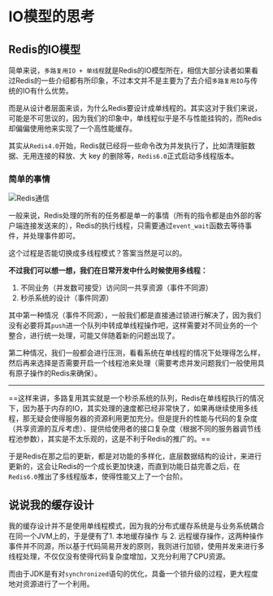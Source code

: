 # IO模型的思考
## Redis的IO模型

简单来说，`多路复用IO + 单线程`就是Redis的IO模型所在，相信大部分读者如果看过Redis的一些介绍都有所印象，不过本文并不是主要为了去介绍`多路复用IO`与传统的IO有什么优势。

而是从设计者层面来谈，为什么Redis要设计成单线程的。其实这对于我们来说，可能是不可思议的，因为我们的印象中，单线程似乎是不与性能挂钩的，而Redis却偏偏使用他来实现了一个高性能缓存。

其实从`Redis4.0`开始，Redis就已经将一些命令改为并发执行了，比如清理脏数据、无用连接的释放、大 key 的删除等，`Redis6.0`正式启动多线程版本。

### 简单的事情

![Redis通信](https://tva1.sinaimg.cn/large/008eGmZEly1gog88y3xuaj30gm08vdg5.jpg)

一般来说，Redis处理的所有的任务都是单一的事情（所有的指令都是由外部的客户端连接发送来的），Redis的执行线程，只需要通过`event_wait`函数去等待事件，并处理事件即可。

这个过程是否能切换成多线程模式？答案当然是可以的。

**不过我们可以想一想，我们在日常开发中什么时候使用多线程：**

1. 不同业务（并发数可接受）访问同一共享资源（事件不同源）
2. 秒杀系统的设计（事件同源）

其中第一种情况（事件不同源），一般我们都是直接通过锁进行解决了，因为我们没有必要将其`push`进一个队列中转成单线程操作吧，这样需要对不同业务的一个整合，进行统一处理，可能又伴随着新的问题出现了。

第二种情况，我们一般都会进行压测，看看系统在单线程的情况下处理得怎么样，然后再来选择是否需要开启一个线程池来处理（需要考虑并发问题我们一般使用具有原子操作的Redis来确保）。

-------------------

==这样来讲，多路复用其实就是一个秒杀系统的队列，Redis在单线程执行的情况下，因为基于内存的IO，其实处理的速度都已经非常快了，如果再继续使用多线程，那无疑会使得服务器的资源利用更加充分。但是提升的性能与代码的复杂度（共享资源的互斥考虑）、提供给使用者的接口复杂度（根据不同的服务器调节线程池参数），其实是不太乐观的，这是不利于Redis的推广的。==

于是Redis在那之后的更新，都是对功能的多样化，底层数据结构的设计，来进行更新的，这会让Redis的一个成长更加快速，而直到功能日益完善之后，在`Redis6.0`推出了多线程版本，使得性能又上了一个台阶。



## 说说我的缓存设计

我的缓存设计并不是使用单线程模式，因为我的分布式缓存系统是与业务系统耦合在同一个JVM上的，于是便有了1. 本地缓存操作 与 2. 远程缓存操作，这两种操作事件并不同源，所以基于代码简易开发的原则，我则进行加锁，使用并发来进行多线程处理，不仅仅没有使得代码复杂度增加，又充分利用了CPU资源。

而由于JDK是有对`synchronized`语句的优化，具备一个锁升级的过程，更大程度地对资源进行了一个利用。

